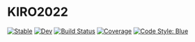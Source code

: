 # KIRO2022

[![Stable](https://img.shields.io/badge/docs-stable-blue.svg)](https://BatyLeo.github.io/KIRO2022.jl/stable/)
[![Dev](https://img.shields.io/badge/docs-dev-blue.svg)](https://BatyLeo.github.io/KIRO2022.jl/dev/)
[![Build Status](https://github.com/BatyLeo/KIRO2022.jl/actions/workflows/CI.yml/badge.svg?branch=main)](https://github.com/BatyLeo/KIRO2022.jl/actions/workflows/CI.yml?query=branch%3Amain)
[![Coverage](https://codecov.io/gh/BatyLeo/KIRO2022.jl/branch/main/graph/badge.svg)](https://codecov.io/gh/BatyLeo/KIRO2022.jl)
[![Code Style: Blue](https://img.shields.io/badge/code%20style-blue-4495d1.svg)](https://github.com/invenia/BlueStyle)
